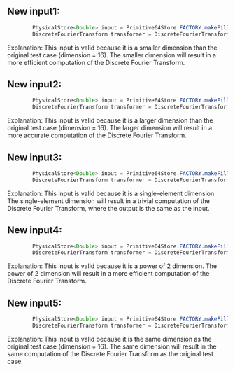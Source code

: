 ## New input1:
```java
        PhysicalStore<Double> input = Primitive64Store.FACTORY.makeFilled(3, 1, Uniform.of(-2, 4));
        DiscreteFourierTransform transformer = DiscreteFourierTransform.newInstance(3);
```
Explanation: This input is valid because it is a smaller dimension than the original test case (dimension = 16). The smaller dimension will result in a more efficient computation of the Discrete Fourier Transform.

## New input2:
```java
        PhysicalStore<Double> input = Primitive64Store.FACTORY.makeFilled(5, 1, Uniform.of(-2, 4));
        DiscreteFourierTransform transformer = DiscreteFourierTransform.newInstance(5);
```
Explanation: This input is valid because it is a larger dimension than the original test case (dimension = 16). The larger dimension will result in a more accurate computation of the Discrete Fourier Transform.

## New input3:
```java
        PhysicalStore<Double> input = Primitive64Store.FACTORY.makeFilled(1, 1, Uniform.of(-2, 4));
        DiscreteFourierTransform transformer = DiscreteFourierTransform.newInstance(1);
```
Explanation: This input is valid because it is a single-element dimension. The single-element dimension will result in a trivial computation of the Discrete Fourier Transform, where the output is the same as the input.

## New input4:
```java
        PhysicalStore<Double> input = Primitive64Store.FACTORY.makeFilled(2, 1, Uniform.of(-2, 4));
        DiscreteFourierTransform transformer = DiscreteFourierTransform.newInstance(2);
```
Explanation: This input is valid because it is a power of 2 dimension. The power of 2 dimension will result in a more efficient computation of the Discrete Fourier Transform.

## New input5:
```java
        PhysicalStore<Double> input = Primitive64Store.FACTORY.makeFilled(16, 1, Uniform.of(-2, 4));
        DiscreteFourierTransform transformer = DiscreteFourierTransform.newInstance(16);
```
Explanation: This input is valid because it is the same dimension as the original test case (dimension = 16). The same dimension will result in the same computation of the Discrete Fourier Transform as the original test case.
